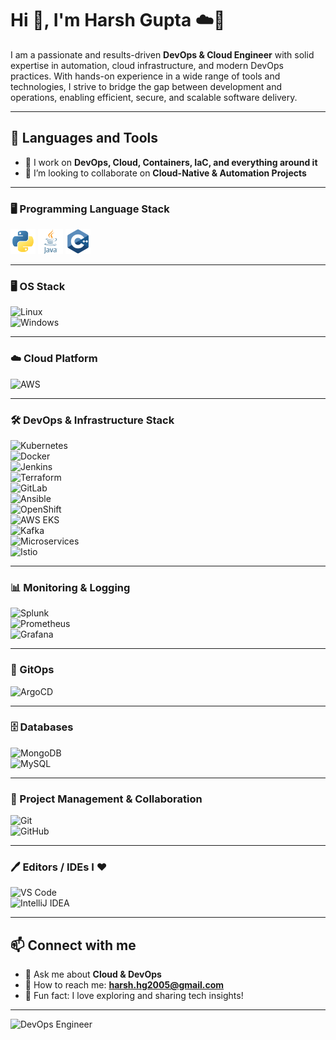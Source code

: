 # Hi 👋, I'm Harsh Gupta ☁️🚀  

I am a passionate and results-driven **DevOps & Cloud Engineer** with solid expertise in automation, cloud infrastructure, and modern DevOps practices. With hands-on experience in a wide range of tools and technologies, I strive to bridge the gap between development and operations, enabling efficient, secure, and scalable software delivery.  

---

## 🔧 Languages and Tools  

- 🔭 I work on **DevOps, Cloud, Containers, IaC, and everything around it**  
- 🌱 I’m looking to collaborate on **Cloud-Native & Automation Projects**  

---

### 🖥️ Programming Language Stack  
<img src="https://raw.githubusercontent.com/github/explore/80688e429a7d4ef2fca1e82350fe8e3517d3494d/topics/python/python.png" alt="python" title="python" width="40" height="40"/> <img src="https://raw.githubusercontent.com/github/explore/80688e429a7d4ef2fca1e82350fe8e3517d3494d/topics/java/java.png" alt="java" title="java8" width="40" height="40"/> <img src="https://raw.githubusercontent.com/github/explore/80688e429a7d4ef2fca1e82350fe8e3517d3494d/topics/cpp/cpp.png" alt="java" title="cpp" width="40" height="40"/>    

---

### 🖥️ OS Stack  
![Linux](https://img.shields.io/badge/-Linux-FCC624?logo=linux&logoColor=black)  
![Windows](https://img.shields.io/badge/-Windows-0078D6?logo=windows&logoColor=white)  

---

### ☁️ Cloud Platform  
![AWS](https://img.shields.io/badge/AWS-%23FF9900.svg?logo=amazon-aws&logoColor=white)  

---

### 🛠️ DevOps & Infrastructure Stack  
![Kubernetes](https://img.shields.io/badge/-Kubernetes-326CE5?logo=kubernetes&logoColor=white)  
![Docker](https://img.shields.io/badge/-Docker-2496ED?logo=docker&logoColor=white)  
![Jenkins](https://img.shields.io/badge/-Jenkins-D24939?logo=jenkins&logoColor=white)  
![Terraform](https://img.shields.io/badge/-Terraform-7B42BC?logo=terraform&logoColor=white)  
![GitLab](https://img.shields.io/badge/-GitLab-FCA121?logo=gitlab&logoColor=white)  
![Ansible](https://img.shields.io/badge/-Ansible-EE0000?logo=ansible&logoColor=white)  
![OpenShift](https://img.shields.io/badge/-OpenShift-EE0000?logo=redhatopenshift&logoColor=white)  
![AWS EKS](https://img.shields.io/badge/-AWS%20EKS-FF9900?logo=amazon-aws&logoColor=white)  
![Kafka](https://img.shields.io/badge/-Kafka-231F20?logo=apachekafka&logoColor=white)  
![Microservices](https://img.shields.io/badge/-Microservices-00897B?logo=microgenetics&logoColor=white)    
![Istio](https://img.shields.io/badge/-Istio-466BB0?logo=istio&logoColor=white)  

---

### 📊 Monitoring & Logging  
![Splunk](https://img.shields.io/badge/-Splunk-000000?logo=splunk&logoColor=white)  
![Prometheus](https://img.shields.io/badge/-Prometheus-E6522C?logo=prometheus&logoColor=white)  
![Grafana](https://img.shields.io/badge/-Grafana-F46800?logo=grafana&logoColor=white)  

---

### 🔄 GitOps  
![ArgoCD](https://img.shields.io/badge/-ArgoCD-FD7E14?logo=argo&logoColor=white)  

---

### 🗄️ Databases  
![MongoDB](https://img.shields.io/badge/-MongoDB-47A248?logo=mongodb&logoColor=white)  
![MySQL](https://img.shields.io/badge/-MySQL-4479A1?logo=mysql&logoColor=white)  

---

### 📂 Project Management & Collaboration  
![Git](https://img.shields.io/badge/-Git-F05032?logo=git&logoColor=white)  
![GitHub](https://img.shields.io/badge/-GitHub-181717?logo=github&logoColor=white)  

---

### 🖊️ Editors / IDEs I ❤  
![VS Code](https://img.shields.io/badge/-VS%20Code-007ACC?logo=visual-studio-code&logoColor=white)  
![IntelliJ IDEA](https://img.shields.io/badge/-IntelliJ%20IDEA-000000?logo=intellij-idea&logoColor=white)

---

## 📫 Connect with me  
- 💬 Ask me about **Cloud & DevOps**  
- 📧 How to reach me: **harsh.hg2005@gmail.com**  
- 🎥 Fun fact: I love exploring and sharing tech insights!  

---

![DevOps Engineer](https://cdni.iconscout.com/illustration/premium/thumb/devops-engineer-5520474-4602684.png)  
